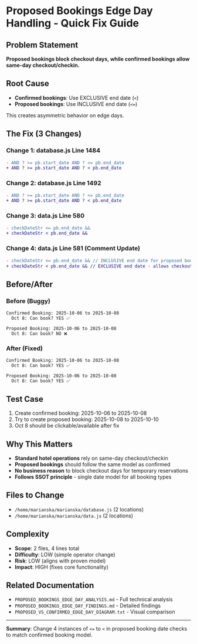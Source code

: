 # Proposed Bookings Edge Day Handling - Quick Fix Guide

## Problem Statement
**Proposed bookings block checkout days, while confirmed bookings allow same-day checkout/checkin.**

## Root Cause
- **Confirmed bookings**: Use EXCLUSIVE end date (`<`)  
- **Proposed bookings**: Use INCLUSIVE end date (`<=`)  

This creates asymmetric behavior on edge days.

## The Fix (3 Changes)

### Change 1: database.js Line 1484
```diff
- AND ? >= pb.start_date AND ? <= pb.end_date
+ AND ? >= pb.start_date AND ? < pb.end_date
```

### Change 2: database.js Line 1492  
```diff
- AND ? >= pb.start_date AND ? <= pb.end_date
+ AND ? >= pb.start_date AND ? < pb.end_date
```

### Change 3: data.js Line 580
```diff
- checkDateStr <= pb.end_date &&
+ checkDateStr < pb.end_date &&
```

### Change 4: data.js Line 581 (Comment Update)
```diff
- checkDateStr <= pb.end_date && // INCLUSIVE end date for proposed bookings - blocks checkout day
+ checkDateStr < pb.end_date && // EXCLUSIVE end date - allows checkout day for next booking
```

## Before/After

### Before (Buggy)
```
Confirmed Booking: 2025-10-06 to 2025-10-08
  Oct 8: Can book? YES ✅

Proposed Booking: 2025-10-06 to 2025-10-08
  Oct 8: Can book? NO ❌
```

### After (Fixed)
```
Confirmed Booking: 2025-10-06 to 2025-10-08
  Oct 8: Can book? YES ✅

Proposed Booking: 2025-10-06 to 2025-10-08
  Oct 8: Can book? YES ✅
```

## Test Case

1. Create confirmed booking: 2025-10-06 to 2025-10-08
2. Try to create proposed booking: 2025-10-08 to 2025-10-10
3. Oct 8 should be clickable/available after fix

## Why This Matters

- **Standard hotel operations** rely on same-day checkout/checkin
- **Proposed bookings** should follow the same model as confirmed
- **No business reason** to block checkout days for temporary reservations
- **Follows SSOT principle** - single date model for all booking types

## Files to Change

- `/home/marianska/marianska/database.js` (2 locations)
- `/home/marianska/marianska/data.js` (2 locations)

## Complexity

- **Scope**: 2 files, 4 lines total
- **Difficulty**: LOW (simple operator change)
- **Risk**: LOW (aligns with proven model)
- **Impact**: HIGH (fixes core functionality)

## Related Documentation

- `PROPOSED_BOOKINGS_EDGE_DAY_ANALYSIS.md` - Full technical analysis
- `PROPOSED_BOOKINGS_EDGE_DAY_FINDINGS.md` - Detailed findings
- `PROPOSED_VS_CONFIRMED_EDGE_DAY_DIAGRAM.txt` - Visual comparison

---

**Summary**: Change 4 instances of `<=` to `<` in proposed booking date checks to match confirmed booking model.
